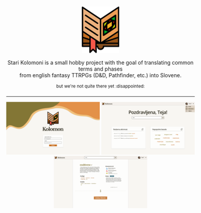 <p align="center">
  <img src="https://raw.githubusercontent.com/Stari-kolomoni/kolomon-designs/master/static/kolomon-icon-v3.png"
       width="100"
       alt="Stari Kolomoni icon - a colourful tome in warm colours" />
</p>

<p align="center">
    Stari Kolomoni is a small hobby project with the goal of translating common terms and phases <br>
    from english fantasy TTRPGs (D&D, Pathfinder, etc.) into Slovene.
</p>

<p align="center">
    <sup>but we're not quite there yet :disappointed:</sup>
</p>

---

<div align="center">
    <span align="center">
        <img src="https://raw.githubusercontent.com/Stari-kolomoni/kolomon-designs/master/static/login-page-v3.png"
             width="250" 
             alt="Stari Kolomoni login page UI mockup" />
    </span>
    <span align="center">
        <img src="https://raw.githubusercontent.com/Stari-kolomoni/kolomon-designs/master/static/MainPage.png"
             width="250" 
             alt="Stari Kolomoni dashboard UI mockup" />
    </span>
    <span align="center">
        <img src="https://raw.githubusercontent.com/Stari-kolomoni/kolomon-designs/master/static/Entry_SloMissing.png"
             width="250" 
             alt="Stari Kolomoni translation page UI mockup (Slovenian translation missing)" />
    </span>
</div>
